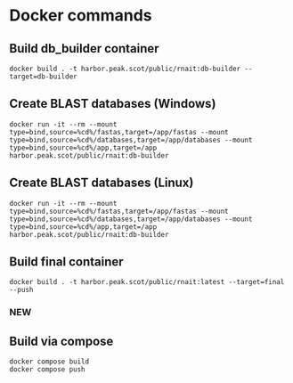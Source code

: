 # Docker commands

## Build db_builder container

    docker build . -t harbor.peak.scot/public/rnait:db-builder --target=db-builder

## Create BLAST databases (Windows)

    docker run -it --rm --mount type=bind,source=%cd%/fastas,target=/app/fastas --mount type=bind,source=%cd%/databases,target=/app/databases --mount type=bind,source=%cd%/app,target=/app harbor.peak.scot/public/rnait:db-builder

## Create BLAST databases (Linux)

    docker run -it --rm --mount type=bind,source=%cd%/fastas,target=/app/fastas --mount type=bind,source=%cd%/databases,target=/app/databases --mount type=bind,source=%cd%/app,target=/app harbor.peak.scot/public/rnait:db-builder

## Build final container

    docker build . -t harbor.peak.scot/public/rnait:latest --target=final --push

### NEW

## Build via compose

    docker compose build
    docker compose push
